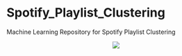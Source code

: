 # Spotify_Playlist_Clustering
Machine Learning Repository for Spotify  Playlist Clustering


<p align="center" >
  <img src="https://www.google.com/url?sa=i&url=https%3A%2F%2Fwww.spotify.com%2Fus%2Fpremium%2F&psig=AOvVaw0ygL7gbl9VP2rUeoqsPv2I&ust=1652523189334000&source=images&cd=vfe&ved=0CAkQjRxqFwoTCIiLjN-e3PcCFQAAAAAdAAAAABAJ" >
</p>
